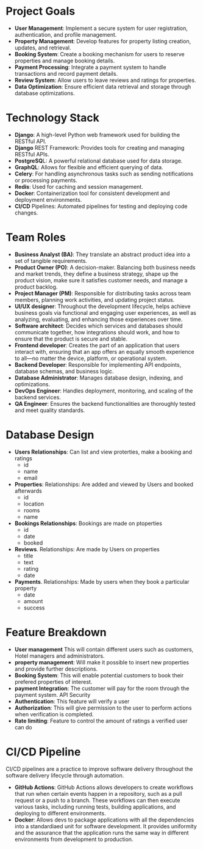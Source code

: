 # Project Goals

- **User Management**: Implement a secure system for user registration, authentication, and profile management.
- **Property Management**: Develop features for property listing creation, updates, and retrieval.
- **Booking System**: Create a booking mechanism for users to reserve properties and manage booking details.
- **Payment Processing**: Integrate a payment system to handle transactions and record payment details.
- **Review System**: Allow users to leave reviews and ratings for properties.
- **Data Optimization**: Ensure efficient data retrieval and storage through database optimizations.


# Technology Stack
- **Django**: A high-level Python web framework used for building the RESTful API.
- **Django** REST Framework: Provides tools for creating and managing RESTful APIs.
- **PostgreSQ**L: A powerful relational database used for data storage.
- **GraphQL**: Allows for flexible and efficient querying of data.
- **Celery**: For handling asynchronous tasks such as sending notifications or processing payments.
- **Redis**: Used for caching and session management.
- **Docker**: Containerization tool for consistent development and deployment environments.
- **CI/CD** Pipelines: Automated pipelines for testing and deploying code changes.

# Team Roles
- **Business Analyst (BA)**: They translate an abstract product idea into a set of tangible requirements.
- **Product Owner (PO)**: A decision-maker. Balancing both business needs and market trends, they define a business strategy, shape up the product vision, make sure it satisfies customer needs, and manage a product backlog.
- **Project Manager (PM)**: Responsible for distributing tasks across team members, planning work activities, and updating project status.
- **UI/UX designer**: Throughout the development lifecycle, helps achieve business goals via functional and engaging user experiences, as well as analyzing, evaluating, and enhancing those experiences over time.
- **Software architect**: Decides which services and databases should communicate together, how integrations should work, and how to ensure that the product is secure and stable.
- **Frontend developer**: Creates the part of an application that users interact with, ensuring that an app offers an equally smooth experience to all—no matter the device, platform, or operational system.
- **Backend Developer**: Responsible for implementing API endpoints, database schemas, and business logic.
- **Database Administrator**: Manages database design, indexing, and optimizations.
- **DevOps Engineer**: Handles deployment, monitoring, and scaling of the backend services.
- **QA Engineer**: Ensures the backend functionalities are thoroughly tested and meet quality standards.

# Database Design
- **Users Relationships**: Can list and view proterties, make a booking and ratings
  - id
  - name
  - email
- **Properties**: Relationships: Are added and viewed by Users and booked afterwards
  - id
  - location
  - rooms
  - name
- **Bookings Relationships**: Bookings are made on ptoperties
  - id
  - date
  - booked
- **Reviews**. Relationships: Are made by Users on properties
  - title
  - text
  - rating
  - date
- **Payments**. Relationships: Made by users when they book a particular property
  - date
  - amount
  - success
 

# Feature Breakdown
- **User management** This will contain different users such as customers, Hotel managers and administrators.
- **property management**: Will make it possible to insert new properties and provide further descriptions.
- **Booking System**: This will enable potential customers to book their prefered properties of interest.
- **payment Integration**: The customer will pay for the room through the payment system.
API Security
- **Authentication**: This feature will verify a user
- **Authorization**: This will give permission to the user to perform actions when verification is completed.
- **Rate limiting**: Feature to control the amount of ratings a verified user can do

# CI/CD Pipeline
CI/CD pipelines are a practice to improve software delivery throughout the software delivery lifecycle through automation.

- **GitHub Actions**: GitHub Actions allows developers to create workflows that run when certain events happen in a repository, such as a pull request or a push to a branch. These workflows can then execute various tasks, including running tests, building applications, and deploying to different environments.
- **Docker**: Allows devs to package applications with all the dependencies into a standardiaed unit for software development. It provides uniformity and the assurance that the application runs the same way in different environments from development to production.
